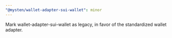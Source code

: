 ```yaml
---
"@mysten/wallet-adapter-sui-wallet": minor
---
```


Mark wallet-adapter-sui-wallet as legacy, in favor of the standardized wallet adapter.
